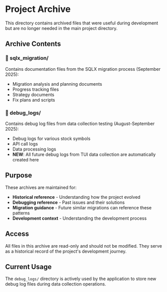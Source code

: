 # Project Archive

This directory contains archived files that were useful during development but are no longer needed in the main project directory.

## Archive Contents

### 📁 sqlx_migration/
Contains documentation files from the SQLX migration process (September 2025):
- Migration analysis and planning documents
- Progress tracking files
- Strategy documents
- Fix plans and scripts

### 📁 debug_logs/
Contains debug log files from data collection testing (August-September 2025):
- Debug logs for various stock symbols
- API call logs
- Data processing logs
- **NEW**: All future debug logs from TUI data collection are automatically created here

## Purpose

These archives are maintained for:
- **Historical reference** - Understanding how the project evolved
- **Debugging reference** - Past issues and their solutions
- **Migration guidance** - Future similar migrations can reference these patterns
- **Development context** - Understanding the development process

## Access

All files in this archive are read-only and should not be modified. They serve as a historical record of the project's development journey.

## Current Usage

The `debug_logs/` directory is actively used by the application to store new debug log files during data collection operations.
